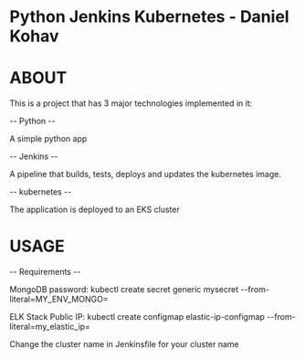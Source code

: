 # Python Jenkins Kubernetes - Daniel Kohav

# ABOUT
This is a project that has 3 major technologies implemented in it:

-- Python --

A simple python app 


-- Jenkins --

A pipeline that builds, tests, deploys and updates the kubernetes image.

-- kubernetes --

The application is deployed to an EKS cluster

# USAGE  
-- Requirements --

MongoDB password:
kubectl create secret generic mysecret --from-literal=MY_ENV_MONGO=<my mongo password>

ELK Stack Public IP:
kubectl create configmap elastic-ip-configmap --from-literal=my_elastic_ip=<my ELK ip>

Change the cluster name in Jenkinsfile for your cluster name
